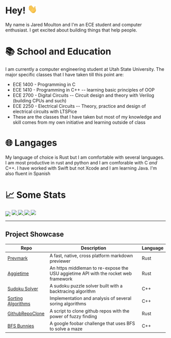 [username]: jrmoulton

# Hey! <img src="https://raw.githubusercontent.com/jrmoulton/jrmoulton/master/images/wave.gif" width="30px">

My name is Jared Moulton and I'm an ECE student and computer enthusiast. I get excited about building things that help people. 

# 📚 School and Education

I am currently a computer engineering student at Utah State University. The major specific classes that I have taken till this point are:
- ECE 1400 - Programming in C
- ECE 1410 - Programming in C++ -- learning basic principles of OOP
- ECE 2700 - Digital Circuits -- Circuit design and theory with Verilog (building CPUs and such)
- ECE 2250 - Electrical Circuits -- Theory, practice and design of electrical circuits with LTSPice
- These are the classes that I have taken but most of my knowledge and skill comes from my own initiative and learning outside of class

# 🌐 Langages
My language of choice is Rust but I am comfortable with several languages. I am most productive in rust and python and I am comforable with C *and* C++. I have worked with Swift but not Xcode and I am learning Java. I'm also fluent in Spanish

# 📈 Some Stats
<img align="center" src="https://github-readme-stats.vercel.app/api/top-langs/?username=jrmoulton&hide=Jupyter Notebook, Makefile, Vim script, Shell, tcl, html, JavaScript&title_color=ffffff&text_color=c9cacc&icon_color=2bbc8a&bg_color=1d1f21&count_private=false" />

<!---<img align="center" src="https://github-readme-stats.vercel.app/api?username=jrmoulton&show_icons=true&line_height=27&count_private=true&title_color=ffffff&text_color=c9cacc&icon_color=2bbc8a&bg_color=1d1f21" alt="Martin's GitHub Stats" /> --->

<a href="https://github.com/jrmoulton/Learn-DL/blob/master/dense.py">
  <img src=https://img.shields.io/badge/Code-Python-informational?style=flat&logo=python&logoColor=white&color=2bbc8a />
</a>
<a href="https://github.com/jrmoulton/parallel_mandelbrot">
  <img src=https://img.shields.io/badge/Code-Rust-informational?style=flat&logo=rust&logoColor=white&color=F95 />
</a>
<a href="https://github.com/jrmoulton/Sodoku-Solver">
  <img src=https://img.shields.io/badge/Code-C++-informational?style=flat&logo=C&logoColor=white&color=C00 />
</a>
<a href="https://jrmoulton.com">
  <img src=https://img.shields.io/badge/Cloud-Digital_Ocean-informational?style=flat&logo=digitalocean&logoColor=white&color=22F />
</a>

___  
Project Showcase
----------------

| Repo         | Description     | Language |
|--------------|-----------|------------|
| [Prevmark](https://github.com/jrmoulton/prevmark) | A fast, native, cross platform markdown previewer | Rust        |
| [Aggietime](https://github.com/jrmoulton/Aggietime) | An https middleman to re-expose the USU aggietime API with the rocket web framework | Rust        |
| [Sudoku Solver](https://github.com/jrmoulton/Sudoku-Solver) | A sudoku puzzle solver built with a backtracing algorithm | C++        |
| [Sorting Algorithms](https://github.com/jrmoulton/Sorting-Algos) | Implementation and analysis of several soring algorithms | C++        |
| [GithubRepoClone](https://github.com/jrmoulton/github-repo-clone) | A script to clone github repos with the power of fuzzy finding | Rust        |
| [BFS Bunnies](https://github.com/jrmoulton/BFS-Bunnies) | A google foobar challenge that uses BFS to solve a maze | C++        |
